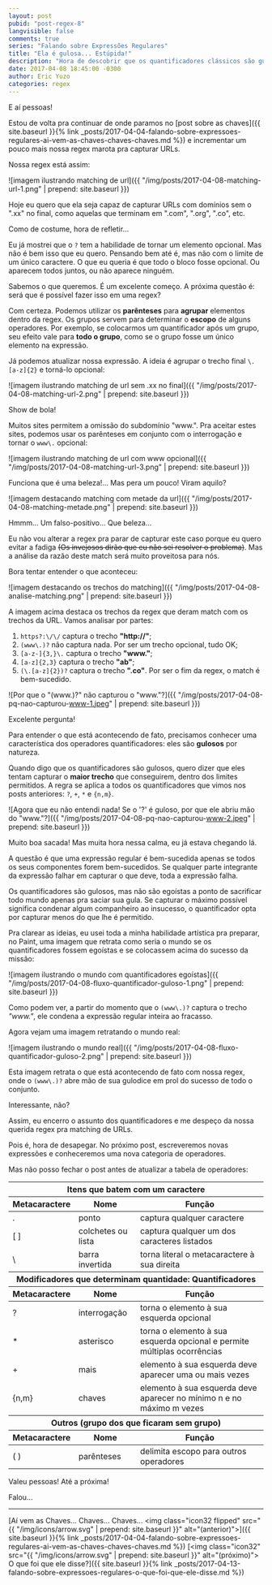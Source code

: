 ```yaml
---
layout: post
pubid: "post-regex-8"
langvisible: false
comments: true
series: "Falando sobre Expressões Regulares"
title: "Ela é gulosa... Estúpida!"
description: "Hora de descobrir que os quantificadores clássicos são gulosos."
date: 2017-04-08 18:45:00 -0300
author: Eric Yuzo
categories: regex
---
```

E aí pessoas!

Estou de volta pra continuar de onde paramos no [post sobre as chaves]({{ site.baseurl }}{% link _posts/2017-04-04-falando-sobre-expressoes-regulares-ai-vem-as-chaves-chaves-chaves.md %}) e incrementar um pouco mais nossa regex marota pra capturar URLs.

Nossa regex está assim:

![imagem ilustrando matching de url]({{ "/img/posts/2017-04-08-matching-url-1.png" | prepend: site.baseurl }})

Hoje eu quero que ela seja capaz de capturar URLs com domínios sem o ".xx" no final, como aquelas que terminam em ".com", ".org", ".co", etc.

Como de costume, hora de refletir...

Eu já mostrei que o `?` tem a habilidade de tornar um elemento opcional. Mas não é bem isso que eu quero. Pensando bem até é, mas não com o limite de um único caractere. O que eu queria é que todo o bloco fosse opcional. Ou aparecem todos juntos, ou não aparece ninguém.

Sabemos o que queremos. É um excelente começo. A próxima questão é: será que é possível fazer isso em uma regex?

Com certeza. Podemos utilizar os **parênteses** para **agrupar** elementos dentro da regex. Os grupos servem para determinar o **escopo** de alguns operadores. Por exemplo, se colocarmos um quantificador após um grupo, seu efeito vale para **todo o grupo**, como se o grupo fosse um único elemento na expressão.

Já podemos atualizar nossa expressão. A ideia é agrupar o trecho final `\.[a-z]{2}` e torná-lo opcional:

![imagem ilustrando matching de url sem .xx no final]({{ "/img/posts/2017-04-08-matching-url-2.png" | prepend: site.baseurl }})

Show de bola!

Muitos sites permitem a omissão do subdomínio "www.". Pra aceitar estes sites, podemos usar os parênteses em conjunto com o interrogação e tornar o `www\.` opcional:

![imagem ilustrando matching de url com www opcional]({{ "/img/posts/2017-04-08-matching-url-3.png" | prepend: site.baseurl }})

Funciona que é uma beleza!... Mas pera um pouco! Viram aquilo?

![imagem destacando matching com metade da url]({{ "/img/posts/2017-04-08-matching-metade.png" | prepend: site.baseurl }})

Hmmm... Um falso-positivo... Que beleza...

Eu não vou alterar a regex pra parar de capturar este caso porque eu quero evitar a fadiga ~~(Os invejosos dirão que eu não sei resolver o problema)~~. Mas a análise da razão deste match será muito proveitosa para nós.

Bora tentar entender o que aconteceu:

![imagem destacando os trechos do matching]({{ "/img/posts/2017-04-08-analise-matching.png" | prepend: site.baseurl }})

A imagem acima destaca os trechos da regex que deram match com os trechos da URL. Vamos analisar por partes:

1. `https?:\/\/` captura o trecho **"http://"**;
2. `(www\.)?` não captura nada. Por ser um trecho opcional, tudo OK;
3. `[a-z-]{3,}\.` captura o trecho **"www."**;
4. `[a-z]{2,3}` captura o trecho **"ab"**;
5. `(\.[a-z]{2})?` captura o trecho **".co"**. Por ser o fim da regex, o match é bem-sucedido.

![Por que o "(www\.)?" não capturou o "www."?]({{ "/img/posts/2017-04-08-pq-nao-capturou-www-1.jpeg" | prepend: site.baseurl }})

Excelente pergunta!

Para entender o que está acontecendo de fato, precisamos conhecer uma característica dos operadores quantificadores: eles são **gulosos** por natureza.

Quando digo que os quantificadores são gulosos, quero dizer que eles tentam capturar o **maior trecho** que conseguirem, dentro dos limites permitidos. A regra se aplica a todos os quantificadores que vimos nos posts anteriores: `?`, `+`, `*` e `{n,m}`.

![Agora que eu não entendi nada! Se o '?' é guloso, por que ele abriu mão do "www."?]({{ "/img/posts/2017-04-08-pq-nao-capturou-www-2.jpeg" | prepend: site.baseurl }})

Muito boa sacada! Mas muita hora nessa calma, eu já estava chegando lá.

A questão é que uma expressão regular é bem-sucedida apenas se todos os seus componentes forem bem-sucedidos. Se qualquer parte integrante da expressão falhar em capturar o que deve, toda a expressão falha.

Os quantificadores são gulosos, mas não são egoístas a ponto de sacrificar todo mundo apenas pra saciar sua gula. Se capturar o máximo possível significa condenar algum companheiro ao insucesso, o quantificador opta por capturar menos do que lhe é permitido.

Pra clarear as ideias, eu usei toda a minha habilidade artística pra preparar, no Paint, uma imagem que retrata como seria o mundo se os quantificadores fossem egoístas e se colocassem acima do sucesso da missão:

![imagem ilustrando o mundo com quantificadores egoístas]({{ "/img/posts/2017-04-08-fluxo-quantificador-guloso-1.png" | prepend: site.baseurl }})

Como podem ver, a partir do momento que o `(www\.)?` captura o trecho _"www."_, ele condena a expressão regular inteira ao fracasso.

Agora vejam uma imagem retratando o mundo real:

![imagem ilustrando o mundo real]({{ "/img/posts/2017-04-08-fluxo-quantificador-guloso-2.png" | prepend: site.baseurl }})

Esta imagem retrata o que está acontecendo de fato com nossa regex, onde o `(www\.)?` abre mão de sua gulodice em prol do sucesso de todo o conjunto.

Interessante, não?

Assim, eu encerro o assunto dos quantificadores e me despeço da nossa querida regex pra matching de URLs.

Pois é, hora de desapegar. No próximo post, escreveremos novas expressões e conheceremos uma nova categoria de operadores.

Mas não posso fechar o post antes de atualizar a tabela de operadores:

<table class="table">
  <thead>
    <tr>
      <th colspan="3">Itens que batem com um caractere</th>
    </tr>
    <tr>
      <th>Metacaractere</th><th>Nome</th><th>Função</th>
    </tr>
  </thead>
  <tbody>
    <tr>
      <td>.</td><td>ponto</td><td>captura qualquer caractere</td>
    </tr>
    <tr>
      <td>[ ]</td><td>colchetes ou lista</td><td>captura qualquer um dos caracteres listados</td>
    </tr>
    <tr>
      <td>\</td><td>barra invertida</td><td>torna literal o metacaractere à sua direita</td>
    </tr>
  </tbody>
  <thead>
    <tr>
      <th colspan="3">Modificadores que determinam quantidade: Quantificadores</th>
    </tr>
    <tr>
      <th>Metacaractere</th><th>Nome</th><th>Função</th>
    </tr>
  </thead>
  <tbody>
    <tr>
      <td>?</td><td>interrogação</td><td>torna o elemento à sua esquerda opcional</td>
    </tr>
    <tr>
      <td>*</td><td>asterisco</td><td>torna o elemento à sua esquerda opcional e permite múltiplas ocorrências</td>
    </tr>
    <tr>
      <td>+</td><td>mais</td><td>elemento à sua esquerda deve aparecer uma ou mais vezes</td>
    </tr>
    <tr>
      <td>{n,m}</td><td>chaves</td><td>elemento à sua esquerda deve aparecer no mínimo n e no máximo m vezes</td>
    </tr>
  </tbody>
  <thead>
    <tr>
      <th colspan="3">Outros (grupo dos que ficaram sem grupo)</th>
    </tr>
    <tr>
      <th>Metacaractere</th><th>Nome</th><th>Função</th>
    </tr>
  </thead>
  <tbody>
    <tr>
      <td>( )</td><td>parênteses</td><td>delimita escopo para outros operadores</td>
    </tr>
  </tbody>
</table>

Valeu pessoas! Até a próxima!

Falou...

---

<span class="previous-post">[Aí vem as Chaves... Chaves... Chaves... <img class="icon32 flipped" src="{{ "/img/icons/arrow.svg" | prepend: site.baseurl }}" alt="(anterior)">]({{ site.baseurl }}{% link _posts/2017-04-04-falando-sobre-expressoes-regulares-ai-vem-as-chaves-chaves-chaves.md %})</span> <span class="next-post">[<img class="icon32" src="{{ "/img/icons/arrow.svg" | prepend: site.baseurl }}" alt="(próximo)"> O que foi que ele disse?]({{ site.baseurl }}{% link _posts/2017-04-13-falando-sobre-expressoes-regulares-o-que-foi-que-ele-disse.md %})</span>
